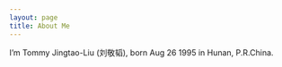 ```yaml
---
layout: page
title: About Me
---
```


<!--![ADConf 2013]({{ site.url }}/assets/me_at_adconf_2013.png)-->

<p>
	I’m Tommy Jingtao-Liu (刘敬韬), born Aug 26 1995 in Hunan, P.R.China.
</p>

<!--
	Credit Note: Much appreciated to [/muan](https://github.com/muan) for created such fabulous theme on Jekyll.
-->
